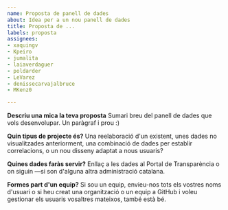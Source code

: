 ```yaml
---
name: Proposta de panell de dades
about: Idea per a un nou panell de dades
title: Proposta de ...
labels: proposta
assignees:
- xaquingv
- Kpeiro
- jumalita
- laiaverdaguer
- poldarder
- LeVarez
- denissecarvajalbruce
- MKenz0

---
```


**Descriu una mica la teva proposta**
Sumari breu del panell de dades que vols desenvolupar. Un paràgraf i prou :)

**Quin tipus de projecte és?**
Una reelaboració d'un existent, unes dades no visualitzades anteriorment, una combinació de dades per establir correlacions, o un nou disseny adaptat a nous usuaris? 

**Quines dades faràs servir?**
Enllaç a les dades al Portal de Transparència o on siguin —si son d'alguna altra administració catalana.

**Formes part d'un equip?**
Si sou un equip, envieu-nos tots els vostres noms d'usuari o si heu creat una organització o un equip a GitHub i voleu gestionar els usuaris vosaltres mateixos, també està bé.
